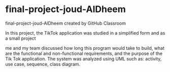 # final-project-joud-AlDheem
final-project-joud-AlDheem created by GitHub Classroom

In this project, the TikTok application was studied in a simplified form and as a small project

me and my team discussed how long this program would take to build, 
what are the functional and non-functional requirements, and the purpose of the Tik Tok application. The system was analyzed using UML such as: activity, use case, sequence, class diagram.
